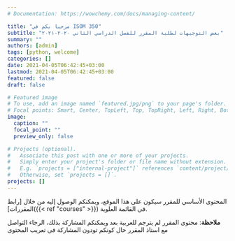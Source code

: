 ```yaml
---
# Documentation: https://wowchemy.com/docs/managing-content/

title: "مرحبا بكم في ISOM 350"
subtitle: "بعض التوجيهات لطلبة المقرر للفصل الدراسي الثاني ٢٠٢٠-٢٠٢١"
summary: ""
authors: [admin]
tags: [python, welcome]
categories: []
date: 2021-04-05T06:42:45+03:00
lastmod: 2021-04-05T06:42:45+03:00
featured: false
draft: false

# Featured image
# To use, add an image named `featured.jpg/png` to your page's folder.
# Focal points: Smart, Center, TopLeft, Top, TopRight, Left, Right, BottomLeft, Bottom, BottomRight.
image:
  caption: ""
  focal_point: ""
  preview_only: false

# Projects (optional).
#   Associate this post with one or more of your projects.
#   Simply enter your project's folder or file name without extension.
#   E.g. `projects = ["internal-project"]` references `content/project/deep-learning/index.md`.
#   Otherwise, set `projects = []`.
projects: []
---
```


المحتوى الأساسي للمقرر سيكون على هذا الموقع، ويمكنكم الوصول إليه من خلال [رابط المقررات]({{< ref "courses" >}}) في القائمة العلوية.

**ملاحظة**: محتوى المقرر لم يترجم للعربية بعد ويمكنكم المشاركة بذلك، الرجاء التواصل مع استاذ المقرر حال كونكم تودون المشاركة في تعريب المحتوى